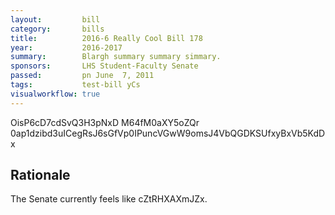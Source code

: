 ```yaml
---
layout:         bill
category:       bills
title:          2016-6 Really Cool Bill 178
year:           2016-2017
summary:        Blargh summary summary simmary.
sponsors:       LHS Student-Faculty Senate
passed:         pn June  7, 2011
tags:           test-bill yCs
visualworkflow: true
---
```



OisP6cD7cdSvQ3H3pNxD M64fM0aXY5oZQr 0ap1dzibd3uICegRsJ6sGfVp0IPuncVGwW9omsJ4VbQGDKSUfxyBxVb5KdDx 




Rationale
---------
The Senate currently feels like cZtRHXAXmJZx.
